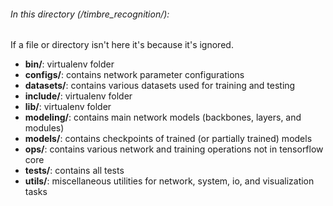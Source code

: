 ###### In this directory (/timbre_recognition/):
If a file or directory isn't here it's because it's ignored.
- **bin/**: virtualenv folder
- **configs/**: contains network parameter configurations 
- **datasets/**: contains various datasets used for training and testing
- **include/**: virtualenv folder
- **lib/**: virtualenv folder
- **modeling/**: contains main network models (backbones, layers, and modules)
- **models/**: contains checkpoints of trained (or partially trained) models
- **ops/**: contains various network and training operations not in tensorflow core
- **tests/**: contains all tests
- **utils/**: miscellaneous utilities for network, system, io, and visualization tasks
